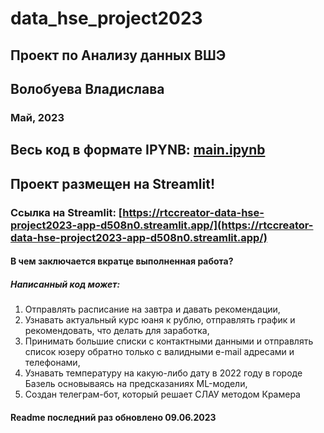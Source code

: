 # data_hse_project2023
## Проект по Анализу данных ВШЭ
## Волобуева Владислава
### Май, 2023

## Весь код в формате IPYNB: [main.ipynb](https://github.com/rtccreator/data_hse_project2023/blob/main/main.ipynb)
## Проект размещен на Streamlit!
### Ссылка на Streamlit: [https://rtccreator-data-hse-project2023-app-d508n0.streamlit.app/](https://rtccreator-data-hse-project2023-app-d508n0.streamlit.app/)

#### В чем заключается вкратце выполненная работа?
##### Написанный код может:
1) Отправлять расписание на завтра и давать рекомендации,
2) Узнавать актуальный курс юаня к рублю, отправлять график и рекомендовать, что делать для заработка,
3) Принимать большие списки с контактными данными и отправлять список юзеру обратно только с валидными e-mail адресами и телефонами,
4) Узнавать температуру на какую-либо дату в 2022 году в городе Базель основываясь на предсказаниях ML-модели,
5) Создан телеграм-бот, который решает СЛАУ методом Крамера

#### Readme последний раз обновлено 09.06.2023
